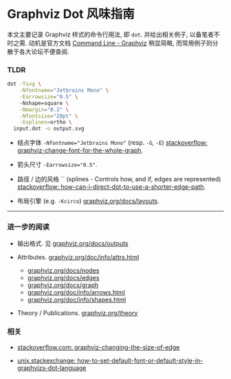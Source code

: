 
# Graphviz Dot 风味指南

本文主要记录 Graphviz 样式的命令行用法, 即 `dot`. 并给出相关例子, 以备笔者不时之需. 动机是官方文档 [Command Line - Graphviz](https://graphviz.org/doc/info/command.html) 稍显简略, 而常用例子则分散于各大论坛不便查阅. 

### TLDR

```sh
dot -Tsvg \
    -Nfontname="Jetbrains Mono" \
    -Earrowsize="0.5" \ 
    -Nshape=square \
    -Nmargin="0.2" \
    -Nfontsize="20pt" \
    -Gsplines=ortho \
  input.dot -o output.svg
```

- 结点字体 `-Nfontname="Jetbrains Mono"` (resp. `-G`, `-E`) [stackoverflow: graphviz-change-font-for-the-whole-graph](https://stackoverflow.com/questions/10879115/graphviz-change-font-for-the-whole-graph). 

- 箭头尺寸 `-Earrowsize="0.5"`.

- 路径 / 边的风格 `` (splines - Controls how, and if, edges are represented) [stackoverflow: how-can-i-direct-dot-to-use-a-shorter-edge-path](https://stackoverflow.com/questions/24107451/how-can-i-direct-dot-to-use-a-shorter-edge-path).

- 布局引擎 (e.g. `-Kcirco`) [graphviz.org/docs/layouts](https://graphviz.org/docs/layouts/). 

---

### 进一步的阅读

- 输出格式. 见 [graphviz.org/docs/outputs](https://graphviz.org/docs/outputs/)

- Attributes. [graphviz.org/doc/info/attrs.html](https://graphviz.org/doc/info/attrs.html)
  - [graphviz.org/docs/nodes](https://graphviz.org/docs/nodes/)
  - [graphviz.org/docs/edges](https://graphviz.org/docs/edges/)
  - [graphviz.org/docs/graph](https://graphviz.org/docs/graph/)
  - [graphviz.org/doc/info/arrows.html](https://graphviz.org/doc/info/arrows.html)
  - [graphviz.org/doc/info/shapes.html](https://graphviz.org/doc/info/shapes.html)

- Theory / Publications. [graphviz.org/theory](https://graphviz.org/theory)

### 相关

- [stackoverflow.com: graphviz-changing-the-size-of-edge](https://stackoverflow.com/questions/2333025/graphviz-changing-the-size-of-edge)

- [unix.stackexchange: how-to-set-default-font-or-default-style-in-graphvizs-dot-language](https://unix.stackexchange.com/questions/670533/how-to-set-default-font-or-default-style-in-graphvizs-dot-language)

